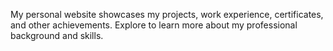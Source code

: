 My personal website showcases my projects, work experience, certificates, and other achievements. Explore to learn more about my professional background and skills.
